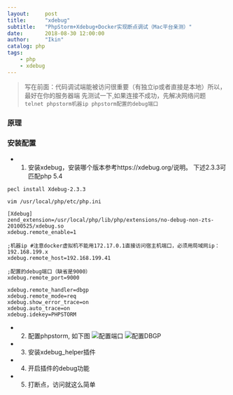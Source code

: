 ```yaml
---
layout:     post
title:      "xdebug"
subtitle:   "PhpStorm+Xdebug+Docker实现断点调试（Mac平台亲测）"
date:       2018-08-30 12:00:00
author:     "Ikin"
catalog: php
tags:
    - php
    - xdebug
---
```


> 写在前面：代码调试端能被访问很重要（有独立ip或者直接是本地）所以，最好在你的服务器端 先测试一下,如果连接不成功，先解决网络问题  
`telnet phpstorm机器ip phpstorm配置的debug端口`

### 原理

### 安装配置

* 1. 安装xdebug，安装哪个版本参考https://xdebug.org/说明。 下述2.3.3可匹配php 5.4    

```
pecl install Xdebug-2.3.3 

vim /usr/local/php/etc/php.ini

[Xdebug]
zend_extension=/usr/local/php/lib/php/extensions/no-debug-non-zts-20100525/xdebug.so
xdebug.remote_enable=1

;机器ip #注意docker虚拟机不能用172.17.0.1直接访问宿主机端口，必须用局域网ip：192.168.199.x
xdebug.remote_host=192.168.199.41

;配置的debug端口（缺省是9000）
xdebug.remote_port=9000

xdebug.remote_handler=dbgp
xdebug.remote_mode=req
xdebug.show_error_trace=on
xdebug.auto_trace=on
xdebug.idekey=PHPSTORM

```

* 2. 配置phpstorm, 如下图
![配置端口](https://upload-images.jianshu.io/upload_images/752480-ed368fad3d946130..jpg?imageMogr2/auto-orient/strip%7CimageView2/2/w/1000/format/webp)
![配置DBGP](https://upload-images.jianshu.io/upload_images/752480-3e0bd1e70a415519..jpg?imageMogr2/auto-orient/strip%7CimageView2/2/w/1000/format/webp)

* 3. 安装xdebug_helper插件

* 4. 开启插件的debug功能

* 5. 打断点，访问就这么简单
